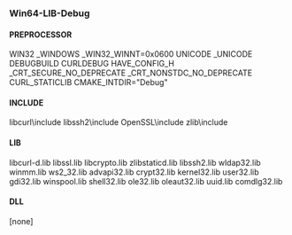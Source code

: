 
### Win64-LIB-Debug

#### PREPROCESSOR

WIN32
_WINDOWS
_WIN32_WINNT=0x0600
UNICODE
_UNICODE
DEBUGBUILD
CURLDEBUG
HAVE_CONFIG_H
_CRT_SECURE_NO_DEPRECATE
_CRT_NONSTDC_NO_DEPRECATE
CURL_STATICLIB
CMAKE_INTDIR="Debug"

#### INCLUDE

libcurl\include
libssh2\include
OpenSSL\include
zlib\include

#### LIB

libcurl-d.lib
libssl.lib
libcrypto.lib
zlibstaticd.lib
libssh2.lib
wldap32.lib
winmm.lib
ws2_32.lib
advapi32.lib
crypt32.lib
kernel32.lib
user32.lib
gdi32.lib
winspool.lib
shell32.lib
ole32.lib
oleaut32.lib
uuid.lib
comdlg32.lib

#### DLL

[none]
